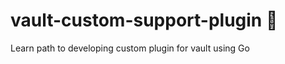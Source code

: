 # vault-custom-support-plugin :construction:

Learn path to developing custom plugin for vault using Go
